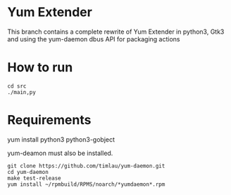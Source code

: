 Yum Extender
============

This branch contains a complete rewrite of Yum Extender in python3, Gtk3 and using the yum-daemon dbus API for
packaging actions

How to run
==========
```
cd src
./main,py
```

Requirements
============

yum install python3 python3-gobject

yum-deamon must also be installed.

```
git clone https://github.com/timlau/yum-daemon.git
cd yum-daemon
make test-release
yum install ~/rpmbuild/RPMS/noarch/*yumdaemon*.rpm
```